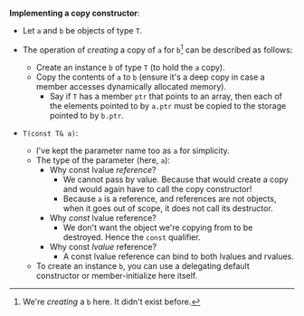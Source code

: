 **Implementing a copy constructor**:

* Let `a` and `b` be objects of type `T`.
* The operation of *creating* a copy of `a` for `b`[^1^] can be described as follows:    
    * Create an instance `b` of type `T` (to hold the `a` copy).
    * Copy the contents of `a` to `b` (ensure it's a deep copy in case a member accesses dynamically allocated memory).
        * Say if `T` has a member `ptr` that points to an array, then each of the elements pointed to by `a.ptr` must be copied to the storage pointed to by `b.ptr`.
    
* `T(const T& a)`:
    * I've kept the parameter name too as `a` for simplicity.
    * The type of the parameter (here, `a`):
        * Why const lvalue *reference*?        
            * We cannot pass by value. Because that would create a copy and would again have to call the copy constructor!
            * Because `a` is a reference, and references are not objects, when it goes out of scope, it does not call its destructor.
        * Why *const* lvalue reference?
            * We don't want the object we're copying from to be destroyed. Hence the `const` qualifier.
        * Why const *lvalue* reference?
            * A const lvalue reference can bind to both lvalues and rvalues.
    * To create an instance `b`, you can use a delegating default constructor or member-initialize here itself.

[^1^]: We're *creating* a `b` here. It didn't exist before.
